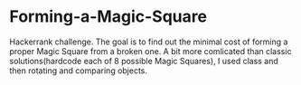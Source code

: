 # Forming-a-Magic-Square
Hackerrank challenge.
The goal is to find out the minimal cost of forming a proper Magic Square from a broken one.
A bit more comlicated than classic solutions(hardcode each of 8 possible Magic Squares), I used class and then rotating and comparing objects.
